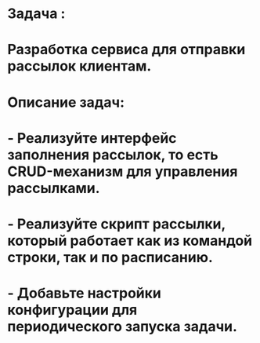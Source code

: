 # Задача :
# Разработка сервиса для отправки рассылок клиентам.

# Описание задач:
# - Реализуйте интерфейс заполнения рассылок, то есть CRUD-механизм для управления рассылками.
# - Реализуйте скрипт рассылки, который работает как из командой строки, так и по расписанию.
# - Добавьте настройки конфигурации для периодического запуска задачи.
